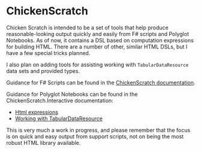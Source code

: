 # ChickenScratch

Chicken Scratch is intended to be a set of tools that help produce reasonable-looking output quickly and easily
from F# scripts and Polyglot Notebooks.  As of now, it contains a DSL based on computation expressions for 
building HTML.  There are a number of other, similar HTML DSLs, but I have a few special tricks planned.  

I also plan on adding tools for assisting working with `TabularDataResource` data sets and provided types.  

Guidance for F# Scripts can be found in the [ChickenScratch documentation](./docs/ChickenScratch.md).

Guidance for Polyglot Notebooks can be found in the ChickenScratch.Interactive documentation:

- [Html expressions](./docs/HtmlExpressions.ipynb)
- [Working with TabularDataResource](./docs/TabularDataResource.ipynb)

This is very much a work in progress, and please remember that the focus is on quick and easy output from support scripts, not 
on being the most robust HTML library available.